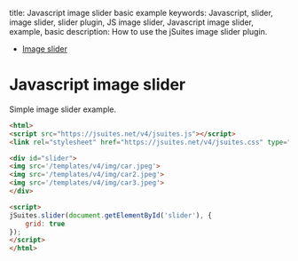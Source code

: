 title: Javascript image slider basic example
keywords: Javascript, slider, image slider, slider plugin, JS image slider, Javascript image slider, example, basic
description: How to use the jSuites image slider plugin.

* [Image slider](/docs/v4/image-slider)

Javascript image slider
=======================

Simple image slider example.

```html
<html>
<script src="https://jsuites.net/v4/jsuites.js"></script>
<link rel="stylesheet" href="https://jsuites.net/v4/jsuites.css" type="text/css" />

<div id="slider">
<img src='/templates/v4/img/car.jpeg'>
<img src='/templates/v4/img/car2.jpeg'>
<img src='/templates/v4/img/car3.jpeg'>
</div>

<script>
jSuites.slider(document.getElementById('slider'), {
    grid: true
});
</script>
</html>
```

